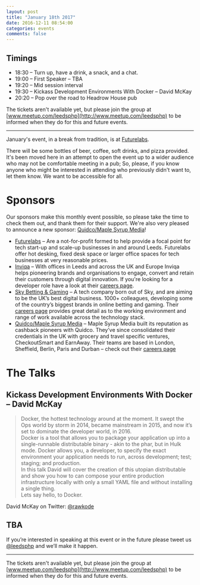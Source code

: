```yaml
---
layout: post
title: "January 18th 2017"
date: 2016-12-11 08:54:00
categories: events
comments: false
---
```


## Timings
* 18:30 – Turn up, have a drink, a snack, and a chat.
* 19:00 – First Speaker – TBA
* 19:20 – Mid session interval
* 19:30 – Kickass Development Environments With Docker – David McKay
* 20:20 – Pop over the road to Headrow House pub

The tickets aren't available yet, but please join the group at [www.meetup.com/leedsphp](http://www.meetup.com/leedsphp) to be informed when they do for this and future events.

<hr/>

January's event, in a break from tradition, is at [Futurelabs](http://futurelabs.org.uk/).

There will be some bottles of beer, coffee, soft drinks, and pizza provided.  It's been moved here in an attempt to open the event up to a wider audience who may not be comfortable meeting in a pub; So, please, if you know anyone who might be interested in attending who previously didn't want to, let them know. We want to be accessible for all.

# Sponsors

Our sponsors make this monthly event possible, so please take the time to check them out, and thank them for their support.
We're also very pleased to announce a new sponsor: [Quidco/Maple Syrup Media](https://www.maplesyrupmedia.com/our-story/)!

* [Futurelabs](http://futurelabs.org.uk/) – Are a not-for-profit formed to help provide a focal
point for tech start-up and scale-up businesses in and around Leeds. Futurelabs offer hot desking, fixed desk space or larger office spaces for tech businesses at very reasonable prices.
* [Inviqa](http://inviqa.com/) – With offices in Leeds and across the UK and Europe Inviqa helps pioneering brands and organisations to engage, convert and retain their customers through digital innovation. If you're looking for a developer role have a look at their [careers page](https://inviqa.com/company/careers).
* [Sky Betting & Gaming](http://skybetcareers.com/about-us) – A tech company born out of Sky, and are aiming to be the UK’s best digital business. 1000+ colleagues, developing some of the country’s biggest brands in online betting and gaming. Their [careers page](http://skybetcareers.com/) provides great detail as to the working environment and range of work available across the technology stack.
* [Quidco/Maple Syrup Media](https://www.maplesyrupmedia.com/our-story/) – Maple Syrup Media built its reputation as cashback pioneers with Quidco. They’ve since consolidated their credentials in the UK with grocery and travel specific ventures, CheckoutSmart and EarnAway. Their teams are based in London, Sheffield, Berlin, Paris and Durban – check out their [careers page](https://www.maplesyrupmedia.com/careers/)

# The Talks

## Kickass Development Environments With Docker – David McKay

> Docker, the hottest technology around at the moment. It swept the Ops world by storm in 2014, became mainstream in 2015, and now it’s set to dominate the developer world, in 2016.  
Docker is a tool that allows you to package your application up into a single-runnable distributable binary - akin to the phar, but in Hulk mode. Docker allows you, a developer, to specify the exact environment your application needs to run, across development; test; staging; and production.  
In this talk David will cover the creation of this utopian distributable and show you how to can compose your entire production infrastructure locally with only a small YAML file and without installing a single thing.  
Lets say hello, to Docker.

David McKay on Twitter: [@rawkode](https://twitter.com/rawkode)

## TBA

If you’re interested in speaking at this event or in the future please tweet us [@leedsphp](https://twitter.com/leedsphp) and we’ll make it happen.

<hr/>

The tickets aren't available yet, but please join the group at [www.meetup.com/leedsphp](http://www.meetup.com/leedsphp) to be informed when they do for this and future events.
